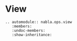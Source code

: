 # View

```{eval-rst}
.. automodule:: nabla.ops.view
   :members:
   :undoc-members:
   :show-inheritance:
```
